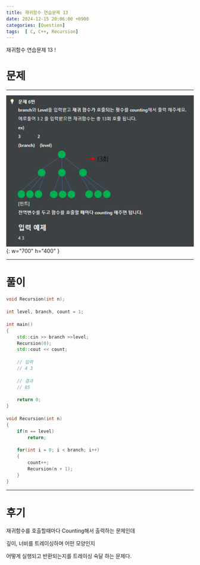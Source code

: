 ```yaml
---
title: 재귀함수 연습문제 13
date: 2024-12-15 20:06:00 +0900
categories: [Question]  
tags:  [ C, C++, Recursion]
---
```


재귀함수 연습문제 13 !

# 문제   
---------------------------------------

![Desktop View](/assets/img/Recursion13.png){: w="700" h="400" }

---------------------------------------

# 풀이

```c++
void Recursion(int n);

int level, branch, count = 1;

int main()
{
    std::cin >> branch >>level;
    Recursion(0);
    std::cout << count;

    // 입력
    // 4 3

    // 결과
    // 85

    return 0;
}

void Recursion(int n)
{
    if(n == level)
        return;

    for(int i = 0; i < branch; i++)
    {
        count++;
        Recursion(n + 1);
    }
}
```
---------------------------------------

# 후기

재귀함수를 호출할때마다 Counting해서 출력하는 문제인데

깊이, 너비를 트레이싱하며 어떤 모양인지

어떻게 실행되고 반환되는지를 트레이싱 숙달 하는 문제다.


